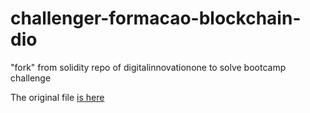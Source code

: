 # challenger-formacao-blockchain-dio
"fork" from solidity repo of digitalinnovationone to solve bootcamp challenge


The original file [is here](https://github.com/digitalinnovationone/formacao-blockchain-dio/blob/main/Modulo%2003%20Desenvolvimento%20com%20Solidity/Curso%2003%20O%20mercado%20de%20blockchain%20e%20criptomoedas/Crie%20o%20seu%20NFT%20de%20Pokemon%20com%20Blockchain/PokeDIO.sol)